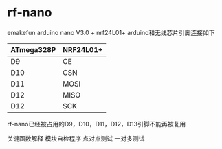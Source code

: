 # rf-nano
emakefun arduino nano V3.0 + nrf24L01+
arduino和无线芯片引脚连接如下

|  ATmega328P   | NRF24L01+  |
|  ----  | ----  |
| D9  | CE |
| D10  | CSN |
| D11  | MOSI |
| D12  | MISO |
| D12  | SCK |
rf-nano已经被占用的D9，D10，D11，D12，D13引脚不能再被复用



关键函数解释
模块自检程序
点对点测试
一对多测试
